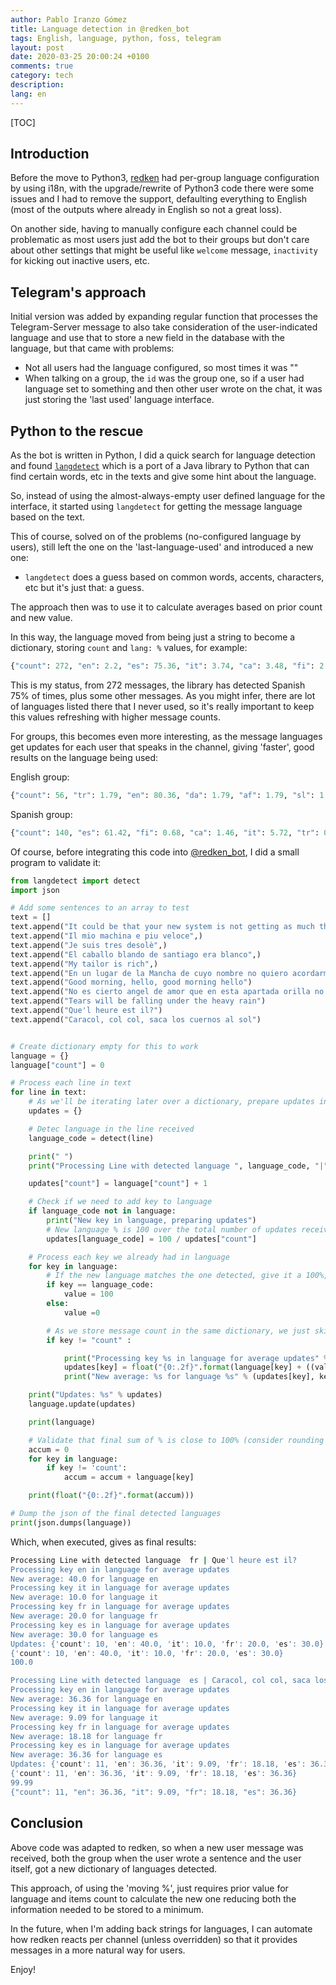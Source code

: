 ```yaml
---
author: Pablo Iranzo Gómez
title: Language detection in @redken_bot
tags: English, language, python, foss, telegram
layout: post
date: 2020-03-25 20:00:24 +0100
comments: true
category: tech
description:
lang: en
---
```


[TOC]

## Introduction

Before the move to Python3, [redken](https://t.me/redken_bot) had per-group language configuration by using i18n, with the upgrade/rewrite of Python3 code there were some issues and I had to remove the support, defaulting everything to English (most of the outputs where already in English so not a great loss).

On another side, having to manually configure each channel could be problematic as most users just add the bot to their groups but don't care about other settings that might be useful like `welcome` message, `inactivity` for kicking out inactive users, etc.

## Telegram's approach

Initial version was added by expanding regular function that processes the Telegram-Server message to also take consideration of the user-indicated language and use that to store a new field in the database with the language, but that came with problems:

- Not all users had the language configured, so most times it was ""
- When talking on a group, the `id` was the group one, so if a user had language set to something and then other user wrote on the chat, it was just storing the 'last used' language interface.

## Python to the rescue

As the bot is written in Python, I did a quick search for language detection and found [`langdetect`](https://github.com/Mimino666/langdetect) which is a port of a Java library to Python that can find certain words, etc in the texts and give some hint about the language.

So, instead of using the almost-always-empty user defined language for the interface, it started using `langdetect` for getting the message language based on the text.

This of course, solved on of the problems (no-configured language by users), still left the one on the 'last-language-used' and introduced a new one:

- `langdetect` does a guess based on common words, accents, characters, etc but it's just that: a guess.

The approach then was to use it to calculate averages based on prior count and new value.

In this way, the language moved from being just a string to become a dictionary, storing `count` and `lang: %` values, for example:

```py
{"count": 272, "en": 2.2, "es": 75.36, "it": 3.74, "ca": 3.48, "fi": 2.3, "fr": 1.64, "pt": 1.73, "et": 0.97, "ro": 0.68, "de": 1.11, "hr": 0.68, "sw": 1.09, "tl": 0.96, "lt": 0.68, "sk": 1.22, "so": 1.16, "da": 1.18, "sv": 0.67, "tr": 0.58, "hu": 0.46, "vi": 0.43, "sl": 0.41, "no": 0.37}
```

This is my status, from 272 messages, the library has detected Spanish 75% of times, plus some other messages. As you might infer, there are lot of languages listed there that I never used, so it's really important to keep this values refreshing with higher message counts.

For groups, this becomes even more interesting, as the message languages get updates for each user that speaks in the channel, giving 'faster', good results on the language being used:

English group:

```py
{"count": 56, "tr": 1.79, "en": 80.36, "da": 1.79, "af": 1.79, "sl": 1.79, "ca": 1.79, "es": 1.79, "fi": 1.79, "nl": 1.79, "it": 1.79, "sq": 1.79, "so": 1.79}
```

Spanish group:

```py
{"count": 140, "es": 61.42, "fi": 0.68, "ca": 1.46, "it": 5.72, "tr": 0.68, "sw": 1.46, "pt": 5.74, "so": 2.12, "en": 8.58, "pl": 0.68, "sv": 1.48, "hr": 0.68, "sk": 0.67, "cy": 3.58, "tl": 1.43, "sl": 0.68, "no": 1.44, "de": 0.69, "da": 0.7}
```

Of course, before integrating this code into [@redken_bot](https://t.me/redken_bot), I did a small program to validate it:

```py
from langdetect import detect
import json

# Add some sentences to an array to test
text = []
text.append("It could be that your new system is not getting as much throughput to your hard disks as it should be")
text.append("Il mio machina e piu veloce",)
text.append("Je suis tres desolè",)
text.append("El caballo blando de santiago era blanco",)
text.append("My tailor is rich",)
text.append("En un lugar de la Mancha de cuyo nombre no quiero acordarme",)
text.append("Good morning, hello, good morning hello")
text.append("No es cierto angel de amor que en esta apartada orilla no luce el sol sino brilla")
text.append("Tears will be falling under the heavy rain")
text.append("Que'l heure est il?")
text.append("Caracol, col col, saca los cuernos al sol")


# Create dictionary empty for this to work
language = {}
language["count"] = 0

# Process each line in text
for line in text:
    # As we'll be iterating later over a dictionary, prepare updates in a different one
    updates = {}

    # Detec language in the line received
    language_code = detect(line)

    print(" ")
    print("Processing Line with detected language ", language_code, "|", line)

    updates["count"] = language["count"] + 1

    # Check if we need to add key to language
    if language_code not in language:
        print("New key in language, preparing updates")
        # New language % is 100 over the total number of updates received before, so 100% for the first message in a group
        updates[language_code] = 100 / updates["count"]

    # Process each key we already had in language
    for key in language:
        # If the new language matches the one detected, give it a 100%, else, 0% , so that we work on % for each language
        if key == language_code:
            value = 100
        else:
            value =0

        # As we store message count in the same dictionary, we just skip it
        if key != "count" :

            print("Processing key %s in language for average updates" % key)
            updates[key] = float("{0:.2f}".format(language[key] + ((value - language[key]) / updates["count"])))
            print("New average: %s for language %s" % (updates[key], key))

    print("Updates: %s" % updates)
    language.update(updates)

    print(language)

    # Validate that final sum of % is close to 100% (consider rounding problems)
    accum = 0
    for key in language:
        if key != 'count':
            accum = accum + language[key]

    print(float("{0:.2f}".format(accum)))

# Dump the json of the final detected languages
print(json.dumps(language))
```

Which, when executed, gives as final results:

```sh
Processing Line with detected language  fr | Que'l heure est il?
Processing key en in language for average updates
New average: 40.0 for language en
Processing key it in language for average updates
New average: 10.0 for language it
Processing key fr in language for average updates
New average: 20.0 for language fr
Processing key es in language for average updates
New average: 30.0 for language es
Updates: {'count': 10, 'en': 40.0, 'it': 10.0, 'fr': 20.0, 'es': 30.0}
{'count': 10, 'en': 40.0, 'it': 10.0, 'fr': 20.0, 'es': 30.0}
100.0

Processing Line with detected language  es | Caracol, col col, saca los cuernos al sol
Processing key en in language for average updates
New average: 36.36 for language en
Processing key it in language for average updates
New average: 9.09 for language it
Processing key fr in language for average updates
New average: 18.18 for language fr
Processing key es in language for average updates
New average: 36.36 for language es
Updates: {'count': 11, 'en': 36.36, 'it': 9.09, 'fr': 18.18, 'es': 36.36}
{'count': 11, 'en': 36.36, 'it': 9.09, 'fr': 18.18, 'es': 36.36}
99.99
{"count": 11, "en": 36.36, "it": 9.09, "fr": 18.18, "es": 36.36}
```

## Conclusion

Above code was adapted to redken, so when a new user message was received, both the group when the user wrote a sentence and the user itself, got a new dictionary of languages detected.

This approach, of using the 'moving %', just requires prior value for language and items count to calculate the new one reducing both the information needed to be stored to a minimum.

In the future, when I'm adding back strings for languages, I can automate how redken reacts per channel (unless overridden) so that it provides messages in a more natural way for users.

Enjoy!

